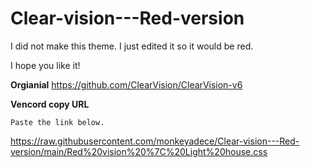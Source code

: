 # Clear-vision---Red-version
I did not make this theme. I just edited it so it would be red.

I hope you like it!

**Orgianial**
https://github.com/ClearVision/ClearVision-v6

**Vencord copy URL**

```Paste the link below.```

https://raw.githubusercontent.com/monkeyadece/Clear-vision---Red-version/main/Red%20vision%20%7C%20Light%20house.css
